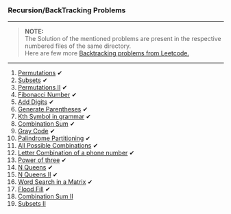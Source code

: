 ### Recursion/BackTracking Problems

---

> **NOTE:**      
> The Solution of the mentioned problems are present in the respective numbered files of the same directory.  
> Here are few more [Backtracking  problems from Leetcode.](https://leetcode.com/tag/backtracking/)

---

1. [Permutations](https://leetcode.com/problems/permutations/) ✔
2. [Subsets](https://leetcode.com/problems/subsets/) ✔
3. [Permutations II](https://leetcode.com/problems/permutations-ii/) ✔
4. [Fibonacci Number](https://leetcode.com/problems/fibonacci-number) ✔
5. [Add Digits](https://leetcode.com/problems/add-digits) ✔
6. [Generate Parentheses](https://leetcode.com/problems/generate-parentheses/) ✔
7. [Kth Symbol in grammar](https://leetcode.com/problems/k-th-symbol-in-grammar) ✔
8. [Combination Sum](https://leetcode.com/problems/combination-sum/) ✔
9. [Gray Code](https://leetcode.com/problems/gray-code/) ✔
10. [Palindrome Partitioning](https://leetcode.com/problems/palindrome-partitioning/) ✔
11. [All Possible Combinations](https://leetcode.com/problems/combinations/) ✔
12. [Letter Combination of a phone number](https://leetcode.com/problems/letter-combinations-of-a-phone-number/) ✔
13. [Power of three](https://leetcode.com/problems/power-of-three) ✔
14. [N Queens](https://leetcode.com/problems/n-queens/) ✔
15. [N Queens II](https://leetcode.com/problems/n-queens-ii/) ✔
16. [Word Search in a Matrix](https://leetcode.com/problems/word-search/) ✔
17. [Flood Fill](https://leetcode.com/problems/flood-fill/) ✔
18. [Combination Sum II](https://leetcode.com/problems/combination-sum-ii/)
19. [Subsets II](https://leetcode.com/problems/subsets-ii/)
